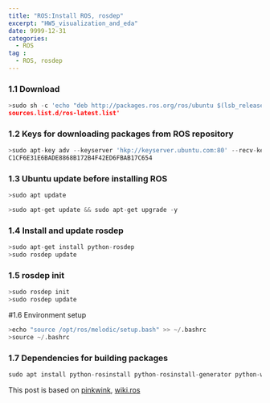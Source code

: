 ```yaml
---
title: "ROS:Install ROS, rosdep"
excerpt: "HW5_visualization_and_eda" 
date: 9999-12-31
categories:
  - ROS
tag :
  - ROS, rosdep
---
```



### 1.1 Download
``` python
>sudo sh -c 'echo "deb http://packages.ros.org/ros/ubuntu $(lsb_release -sc) main" > /etc/apt/
sources.list.d/ros-latest.list'
```


### 1.2 Keys for downloading packages from ROS repository
``` python
>sudo apt-key adv --keyserver 'hkp://keyserver.ubuntu.com:80' --recv-key
C1CF6E31E6BADE8868B172B4F42ED6FBAB17C654

```


### 1.3 Ubuntu update before installing ROS
``` python
>sudo apt update
```

``` python
>sudo apt-get update && sudo apt-get upgrade -y
```


### 1.4 Install and update rosdep
``` python
>sudo apt-get install python-rosdep
>sudo rosdep update
```


### 1.5 rosdep init
``` python
>sudo rosdep init
>sudo rosdep update
```
 

#1.6 Environment setup
``` python
>echo "source /opt/ros/melodic/setup.bash" >> ~/.bashrc
>source ~/.bashrc
```


### 1.7 Dependencies for building packages
```python
sudo apt install python-rosinstall python-rosinstall-generator python-wstool build-essential
```
 
This post is based on [pinkwink](https://github.com/PinkWink), [wiki.ros](http://wiki.ros.org/rosdep#INstalling_rosdep)
